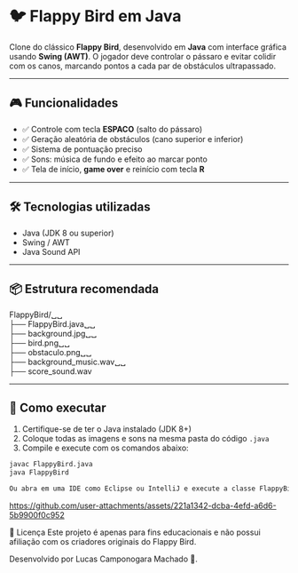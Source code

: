 # 🐦 Flappy Bird em Java

Clone do clássico **Flappy Bird**, desenvolvido em **Java** com interface gráfica usando **Swing (AWT)**. O jogador deve controlar o pássaro e evitar colidir com os canos, marcando pontos a cada par de obstáculos ultrapassado.

---

## 🎮 Funcionalidades

- ✅ Controle com tecla **ESPACO** (salto do pássaro)
- ✅ Geração aleatória de obstáculos (cano superior e inferior)
- ✅ Sistema de pontuação preciso
- ✅ Sons: música de fundo e efeito ao marcar ponto
- ✅ Tela de início, **game over** e reinício com tecla **R**

---

## 🛠️ Tecnologias utilizadas

- Java (JDK 8 ou superior)
- Swing / AWT
- Java Sound API

---

## 📦 Estrutura recomendada

FlappyBird/␣␣  
├── FlappyBird.java␣␣  
├── background.jpg␣␣  
├── bird.png␣␣  
├── obstaculo.png␣␣  
├── background_music.wav␣␣  
├── score_sound.wav


---

## 🚀 Como executar

1. Certifique-se de ter o Java instalado (JDK 8+)
2. Coloque todas as imagens e sons na mesma pasta do código `.java`
3. Compile e execute com os comandos abaixo:

```bash
javac FlappyBird.java
java FlappyBird

Ou abra em uma IDE como Eclipse ou IntelliJ e execute a classe FlappyBird.

```

https://github.com/user-attachments/assets/221a1342-dcba-4efd-a6d6-5b9900f0c952

📜 Licença
Este projeto é apenas para fins educacionais e não possui afiliação com os criadores originais do Flappy Bird.

Desenvolvido por Lucas Camponogara Machado 🚀.
